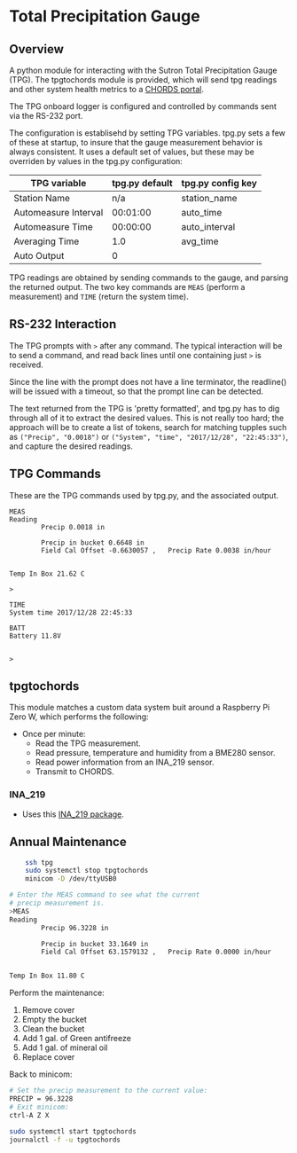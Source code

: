 # Total Precipitation Gauge
## Overview
A python module for interacting with the Sutron Total Precipitation Gauge (TPG). The
tpgtochords module is provided, which will send tpg readings and other system
health metrics to a [CHORDS portal](https://github.com/ncar/chords).

The TPG onboard logger is configured and controlled by commands sent via the RS-232 port.

The configuration is establisehd by setting TPG variables. tpg.py sets a few of these at
startup, to insure that the gauge measurement behavior is always consistent. It uses 
a default set of values, but these may be overriden by values in the tpg.py configuration:

|TPG variable|tpg.py default|tpg.py config key|
|---------------------|---------|-------------|
|Station Name         |  n/a    |station_name |
|Automeasure Interval |00:01:00 |auto_time    |
|Automeasure Time     |00:00:00 |auto_interval|
|Averaging Time       |1.0      |avg_time     |
|Auto Output          |0        |             |


TPG readings are obtained by sending commands to the gauge, and parsing the returned output.
The two key commands are `MEAS` (perform a measurement) and `TIME` (return the system time).

## RS-232 Interaction
The TPG prompts with `>` after any command. The typical interaction will be to send
a command, and read back lines until one containing just `>` is received.

Since the line with the prompt does not have a line terminator, the readline() will be issued with 
a timeout, so that the prompt line can be detected.

The text returned from the TPG is 'pretty formatted', and tpg.py has to dig through all of it
to extract the desired values. This is not really too hard; the approach will be to create a list 
of tokens, search for matching tupples such as `("Precip", "0.0018")` or 
`("System", "time", "2017/12/28", "22:45:33")`, and capture the desired readings.

## TPG Commands
These are the TPG commands used by tpg.py, and the associated output.

```
MEAS 
Reading
        Precip 0.0018 in

        Precip in bucket 0.6648 in
        Field Cal Offset -0.6630057 ,   Precip Rate 0.0038 in/hour


Temp In Box 21.62 C

>
```

```
TIME
System time 2017/12/28 22:45:33
```

```
BATT
Battery 11.8V


>
```

## tpgtochords
This module matches a custom data system buit around a Raspberry Pi Zero W, which performs the 
following:
 - Once per minute:
   - Read the TPG measurement.
   - Read pressure, temperature and humidity from a BME280 sensor.
   - Read power information from an INA_219 sensor.
   - Transmit to CHORDS.

### INA_219
 - Uses this [INA_219 package](https://github.com/chrisb2/pi_ina219).

## Annual Maintenance

```sh
    ssh tpg
    sudo systemctl stop tpgtochords
    minicom -D /dev/ttyUSB0
```

```sh
# Enter the MEAS command to see what the current 
# precip measurement is.
>MEAS
Reading
        Precip 96.3228 in

        Precip in bucket 33.1649 in
        Field Cal Offset 63.1579132 ,   Precip Rate 0.0000 in/hour


Temp In Box 11.80 C
```

Perform the maintenance:

   1. Remove cover
   1. Empty the bucket
   1. Clean the bucket
   1. Add 1 gal. of Green antifreeze
   1. Add 1 gal. of mineral oil
   1. Replace cover

Back to minicom:
```sh
# Set the precip measurement to the current value:
PRECIP = 96.3228
# Exit minicom:
ctrl-A Z X

sudo systemctl start tpgtochords
journalctl -f -u tpgtochords
```


